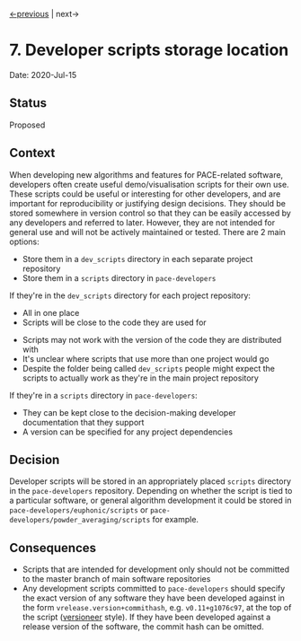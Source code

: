 [<-previous](0006-store-built-documentation-in-branch.md) | next->

# 7. Developer scripts storage location

Date: 2020-Jul-15

## Status

Proposed


## Context

When developing new algorithms and features for PACE-related software,
developers often create useful demo/visualisation scripts for their own use.
These scripts could be useful or interesting for other developers, and are
important for reproducibility or justifying design decisions. They should be
stored somewhere in version control so that they can be easily accessed by any
developers and referred to later. However, they are not intended for general
use and will not be actively maintained or tested. There are 2 main options:

* Store them in a `dev_scripts` directory in each separate project repository
* Store them in a `scripts` directory in `pace-developers`

If they're in the `dev_scripts` directory for each project repository:
+ All in one place
+ Scripts will be close to the code they are used for
- Scripts may not work with the version of the code they are distributed with
- It's unclear where scripts that use more than one project would go
- Despite the folder being called `dev_scripts` people might expect the scripts
to actually work as they're in the main project repository

If they're in a `scripts` directory in `pace-developers`:
+ They can be kept close to the decision-making developer documentation that
they support
+ A version can be specified for any project dependencies

## Decision

Developer scripts will be stored in an appropriately placed `scripts`
directory in the `pace-developers` repository. Depending on whether the
script is tied to a particular software, or general algorithm development
it could be stored in `pace-developers/euphonic/scripts` or
`pace-developers/powder_averaging/scripts` for example.


## Consequences

* Scripts that are intended for development only should not be committed to
the master branch of main software repositories
* Any development scripts committed to `pace-developers` should specify the
exact version of any software they have been developed against in the form
`vrelease.version+commithash`, e.g. `v0.11+g1076c97`, at the top of the script
([versioneer](https://github.com/warner/python-versioneer) style). If they have
been developed against a release version of the software, the commit hash can be
omitted.
